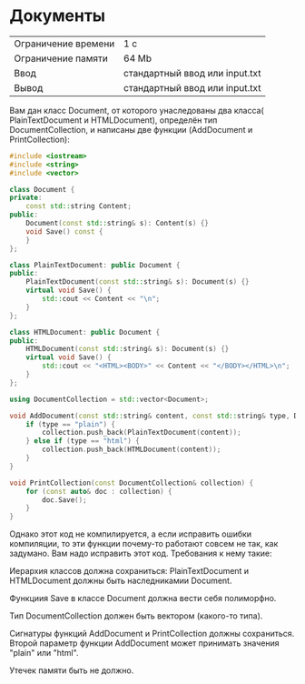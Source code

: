 # Документы

<table>
 <tr>
    <td>Ограничение времени</td>
    <td>1 c</td>
 </tr>
 <tr>
    <td>Ограничение памяти</td>
    <td>64 Mb</td>
 </tr>
  <tr>
    <td>Ввод</td>
    <td>стандартный ввод или input.txt</td>
 </tr>
  <tr>
    <td>Вывод</td>
    <td>стандартный ввод или input.txt</td>
 </tr>
</table>

Вам дан класс Document, от которого унаследованы два класса( PlainTextDocument и HTMLDocument), определён тип DocumentCollection, и написаны две функции (AddDocument и PrintCollection):

```cpp
#include <iostream>
#include <string>
#include <vector>

class Document {
private:
    const std::string Content;
public:
    Document(const std::string& s): Content(s) {}
    void Save() const {
    }
};

class PlainTextDocument: public Document {
public:
    PlainTextDocument(const std::string& s): Document(s) {}
    virtual void Save() {
        std::cout << Content << "\n";
    }
};

class HTMLDocument: public Document {
public:
    HTMLDocument(const std::string& s): Document(s) {}
    virtual void Save() {
        std::cout << "<HTML><BODY>" << Content << "</BODY></HTML>\n";
    }
};

using DocumentCollection = std::vector<Document>;

void AddDocument(const std::string& content, const std::string& type, DocumentCollection& collection) {
    if (type == "plain") {
        collection.push_back(PlainTextDocument(content));
    } else if (type == "html") {
        collection.push_back(HTMLDocument(content));
    }
}

void PrintCollection(const DocumentCollection& collection) {
    for (const auto& doc : collection) {
        doc.Save();
    }
}
```

Однако этот код не компилируется, а если исправить ошибки компиляции, то эти функции почему-то работают совсем не так, как задумано. Вам надо исправить этот код. Требования к нему такие:

Иерархия классов должна сохраниться: PlainTextDocument и HTMLDocument должны быть наследникамии Document.

Функциия Save в классе Document должна вести себя полиморфно.

Тип DocumentCollection должен быть вектором (какого-то типа).

Сигнатуры функций AddDocument и PrintCollection должны сохраниться. Второй параметр функции AddDocument может принимать значения "plain" или "html".

Утечек памяти быть не должно.